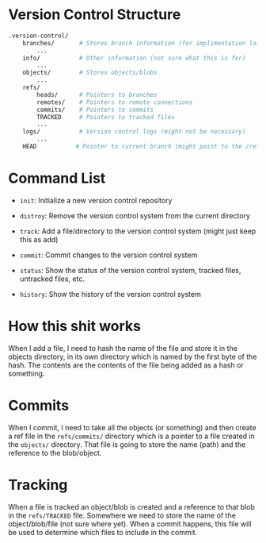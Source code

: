 # Version Control Structure

```bash
.version-control/
    branches/       # Stores branch information (for implimentation later)
        ...
    info/           # Other information (not sure what this is for)
        ...
    objects/        # Stores objects/blobs
        ...
    refs/
        heads/      # Pointers to branches
        remotes/    # Pointers to remote connections
        commits/    # Pointers to commits
        TRACKED     # Pointers to tracked files
        ...
    logs/           # Version control logs (might not be necessary)
        ...
    HEAD           # Pointer to current branch (might point to the /ref/heads/<branch> file)
```

# Command List

- `init`: Initialize a new version control repository

- `distroy`: Remove the version control system from the current directory

- `track`: Add a file/directory to the version control system (might just keep this as add)

- `commit`: Commit changes to the version control system

- `status`: Show the status of the version control system, tracked files, untracked files, etc.

- `history`: Show the history of the version control system


# How this shit works
When I add a file, I need to hash the name of the file and store it in the objects directory, in its own directory 
which is named by the first byte of the hash. The contents are the contents of the file being added as a hash or something.

# Commits
When I commit, I need to take all the objects (or something) and then create a ref file in the `refs/commits/` directory 
which is a pointer to a file created in the `objects/` directory. That file is going to store the name (path) and the 
reference to the blob/object.

# Tracking
When a file is tracked an object/blob is created and a reference to that blob in the `refs/TRACKED` file. Somewhere 
we need to store the name of the object/blob/file (not sure where yet). When a commit happens, this file will be used
to determine which files to include in the commit.
